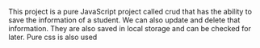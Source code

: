 This project is a pure JavaScript project called crud that has the ability to save the information of a student.
We can also update and delete that information.
They are also saved in local storage and can be checked for later.
Pure css is also used
